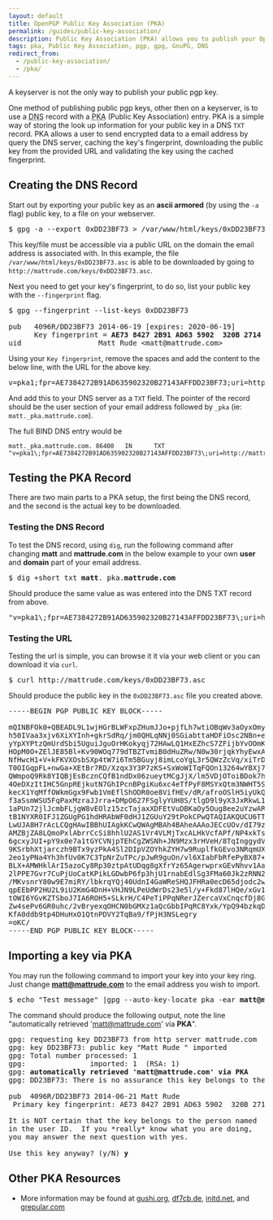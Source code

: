```yaml
---
layout: default
title: OpenPGP Public Key Association (PKA)
permalink: /guides/public-key-association/
description: Public Key Association (PKA) allows you to publish your OpenPGP key to your DNS record
tags: pka, Public Key Association, pgp, gpg, GnuPG, DNS
redirect_from:
  - /public-key-association/
  - /pka/
---
```


A keyserver is not the only way to publish your public pgp key.

One method of publishing public pgp keys, other then on a keyserver, is to use a <abbr title="Dynamic Name Server">DNS</abbr> record with a <abbr title="Public Key Association">PKA</abbr> (Public Key Association) entry. PKA is a simple way of storing the look up information for your public key in a DNS `TXT` record. PKA allows a user to send encrypted data to a email address by query the DNS server, caching the key&#039;s fingerprint, downloading the public key from the provided URL and validating the key using the cached fingerprint.

## Creating the DNS Record

Start out by exporting your public key as an **ascii armored** (by using the `-a` flag) public key, to a file on your webserver.

<pre>$ gpg -a --export 0xDD23BF73 > /var/www/html/keys/0xDD23BF73.asc</pre>

This key/file must be accessible via a public URL on the domain the email address is associated with. In this example, the file `/var/www/html/keys/0xDD23BF73.asc` is able to be downloaded by going to `http://mattrude.com/keys/0xDD23BF73.asc`.

Next you need to get your key&#039;s fingerprint, to do so, list your public key with the `--fingerprint` flag.

<pre>
$ gpg --fingerprint --list-keys 0xDD23BF73

pub   4096R/DD23BF73 2014-06-19 [expires: 2020-06-19]
      Key fingerprint = <strong>AE73 8427 2B91 AD63 5902  320B 2714 3AFF DD23 BF73</strong>
uid                  Matt Rude &lt;matt@mattrude.com&gt;
</pre>

Using your `Key fingerprint`, remove the spaces and add the content to the below line, with the URL for the above key.

<pre>v=pka1;fpr=AE7384272B91AD635902320B27143AFFDD23BF73;uri=http://mattrude.com/keys/0xDD23BF73.asc</pre>

And add this to your DNS server as a `TXT` field.  The pointer of the record should be the user section of your email address followed by `_pka` (ie: `matt._pka.mattrude.com`).

The full BIND DNS entry would be

    matt._pka.mattrude.com. 86400   IN      TXT     "v=pka1\;fpr=AE7384272B91AD635902320B27143AFFDD23BF73\;uri=http://mattrude.com/keys/0xDD23BF73.asc"

## Testing the PKA Record

There are two main parts to a PKA setup, the first being the DNS record, and the second is the actual key to be downloaded.

### Testing the DNS Record

To test the DNS record, using `dig`, run the following command after changing **matt** and **mattrude.com** in the below example to your own **user** and **domain** part of your email address.

<pre>$ dig +short txt <strong>matt</strong>._pka.<strong>mattrude.com</strong></pre>

Should produce the same value as was entered into the DNS TXT record from above.

<pre>"v=pka1\;fpr=AE7384272B91AD635902320B27143AFFDD23BF73\;uri=http://mattrude.com/keys/0xDD23BF73.asc"</pre>

### Testing the URL

Testing the url is simple, you can browse it it via your web client or you can download it via `curl`.

<pre>$ curl http://mattrude.com/keys/0xDD23BF73.asc</pre>

Should produce the public key in the `0xDD23BF73.asc` file you created above.

<pre>
-----BEGIN PGP PUBLIC KEY BLOCK-----

mQINBFOk0+QBEADL9L1wjHGrBLWFxpZHumJJo+pjfLh7wtiOBqWv3aOyxOmyUzYo
h50IVaa3xjv6XiXYInh+gkrSdRq/jm0QHLqNNj0SGiabttaHDFiOsc2NBn+eu7ay
yYpXYPtzQmUrdSbi5UguiJguOrHKokyqj72HAwLQ1HxEZhcS7ZFijbYvOOmKL0DR
HOpM0O+ZElJE85Bl+Kv90WOq779dTBZTvmiB0dHuZRw/N0w30rjqkYhyEwxAlI8n
NfHwcH1+V+kFKVXOsbSXp4tW7i6Tm5BGuyj8imLcoYgL3r5QWzZcVq/xiTrDYHrg
T0OIGqpFL+nwGa+XEtBr7RD/Xzqx3Y3P7zKS+SxWoWITqFQOn13264wYBXj7ohjg
QWmpoQ9Rk8YIQBjEsBcznCQfB1ndDx06zueytMCgJjX/lm5VDjOToiBDok7h4Stc
4OeDXzItIHC5GnpREjkutN7GhIPcnBPgiKu6xc4eTfPyF8MSYxQtm3NWHT5Sx78+
kecX1YqMffOWkmGgx9Fwb1VmEflShODR0oe8VifHEv/dR/afroOSlH5iyUkQMNrU
f3aSsmWSU5FqPaxMzraJJrra+DMpO627FSglyYUH8S/tlgD9l9yX3JxRkwL19LMO
1aPUn72jlJcmbFLjgW8vEOlz15zcTajaxXDFEtVuDBKaOy5Oug8ee2uYzwARAQAB
tB1NYXR0IFJ1ZGUgPG1hdHRAbWF0dHJ1ZGUuY29tPokCPwQTAQIAKQUCU6TT5AIb
LwUJA8H7rAcLCQgHAwIBBhUIAgkKCwQWAgMBAh4BAheAAAoJECcUOv/dI79zj+cQ
AMZBjZA8LQmoPxlAbrrCcSi8hhlU2AS1Vr4VLMjTxcALHkVcfAPf/NP4xkTssLfT
6gcxyJUI+pY9x0e7a1tGYCVNjpTEhCgZWSNh+JN9Mzx3rHVeH/8TqInggydVu0dW
9KSrbhXtjarczh9BTx9yzPkA4Sl2DIpVZOYhkZYH7w9RuplfkGEvo3NRqmUX7TSe
2eo1yPNa4Yh3hfUv0K7C3TpNrZuTPc/pJwR9guOn/vl6XIabFbRfePyBX87+TiIO
BLX+AMWHklArI5azoCy8Rp30ztpAtUDqg8gXfrYz65AgerwprxGEvNhvv1Aa2Pqc
2lPPE7Gvr7CuPjUoCatKPikLGDwbP6fp3hjU1rnabEdlSg3FMa60Jk2zRNN2KusR
/MKvsnrY80w9E7miRY/lbkrqYQj40UdnI4GaWReSHQJFHRa0ecD65djodc2wID+p
qpEEbPP2HU2L9iU2KmG4DnH+VHJN9LPeUdWrDs23e5l/y+Fkd87lHQe/xGv1jry0
tOWI6YGvKZTSboJ7IA6ROH5+SLkrH/C4PeTiPPqNRerJZercaVxCnqcfDj8GZ6CC
Zw4sePv6GR0uhc/2vBryexqOHCN0bGMXz1aQcGbbIPqRC8Yxk/YpQ94bzkqDzsz+
KfA0ddb9tp4DHuHxO1QtnPDVY2TqBa9/fPjH3NSLegry
=oKC/
-----END PGP PUBLIC KEY BLOCK-----
</pre>

## Importing a key via PKA

You may run the following command to import your key into your key ring. Just change **matt@mattrude.com** to the email address you wish to import.

<pre>$ echo "Test message" |gpg --auto-key-locate pka -ear <strong>matt@mattrude.com</strong></pre>

The command should produce the following output, note the line "automatically retrieved 'matt@mattrude.com' via **PKA**".

<pre>gpg: requesting key DD23BF73 from http server mattrude.com
gpg: key DD23BF73: public key "Matt Rude <matt@mattrude.com>" imported
gpg: Total number processed: 1
gpg:               imported: 1  (RSA: 1)
gpg: <strong>automatically retrieved 'matt@mattrude.com' via PKA</strong>
gpg: DD23BF73: There is no assurance this key belongs to the named user

pub  4096R/DD23BF73 2014-06-21 Matt Rude <matt@mattrude.com>
 Primary key fingerprint: AE73 8427 2B91 AD63 5902  320B 2714 3AFF DD23 BF73

It is NOT certain that the key belongs to the person named
in the user ID.  If you *really* know what you are doing,
you may answer the next question with yes.

Use this key anyway? (y/N) <strong>y</strong></pre>

## Other PKA Resources

* More information may be found at [gushi.org](http://www.gushi.org/make-dns-cert/HOWTO.html), [df7cb.de](https://www.df7cb.de/blog/2007/openpgp-dns.html), [initd.net](http://www.initd.net/2010/12/adding-gpg-public-keys-to-your-dns.html), and [grepular.com](https://grepular.com/Publishing_PGP_Keys_in_the_DNS)
